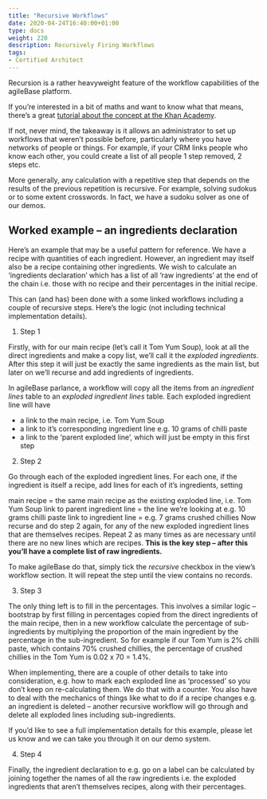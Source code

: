 ```yaml
---
title: "Recursive Workflows"
date: 2020-04-24T16:40:00+01:00
type: docs
weight: 220
description: Recursively Firing Workflows
tags:
- Certified Architect
---
```


Recursion is a rather heavyweight feature of the workflow capabilities of the agileBase platform.

If you’re interested in a bit of maths and want to know what that means, there’s a great [tutorial about the concept at the Khan Academy](https://www.khanacademy.org/computing/computer-science/algorithms/recursive-algorithms/a/recursion).

If not, never mind, the takeaway is it allows an administrator to set up workflows that weren’t possible before, particularly where you have networks of people or things. For example, if your CRM links people who know each other, you could create a list of all people 1 step removed, 2 steps etc.

More generally, any calculation with a repetitive step that depends on the results of the previous repetition is recursive. For example, solving sudokus or to some extent crosswords. In fact, we have a sudoku solver as one of our demos.

## Worked example – an ingredients declaration
Here’s an example that may be a useful pattern for reference. We have a recipe with quantities of each ingredient. However, an ingredient may itself also be a recipe containing other ingredients. We wish to calculate an ‘ingredients declaration’ which has a list of all ‘raw ingredients’ at the end of the chain i.e. those with no recipe and their percentages in the initial recipe.

This can (and has) been done with a some linked workflows including a couple of recursive steps. Here’s the logic (not including technical implementation details).

1) Step 1

Firstly, with for our main recipe (let’s call it Tom Yum Soup), look at all the direct ingredients and make a copy list, we’ll call it the _exploded ingredients_. After this step it will just be exactly the same ingredients as the main list, but later on we’ll recurse and add ingredients of ingredients.

In agileBase parlance, a workflow will copy all the items from an _ingredient lines_ table to an _exploded ingredient lines_ table. Each exploded ingredient line will have

* a link to the main recipe, i.e. Tom Yum Soup
* a link to it’s corresponding ingredient line e.g. 10 grams of chilli paste
* a link to the ‘parent exploded line’, which will just be empty in this first step

2) Step 2

Go through each of the exploded ingredient lines. For each one, if the ingredient is itself a recipe, add lines for each of it’s ingredients, setting

main recipe = the same main recipe as the existing exploded line, i.e. Tom Yum Soup
link to parent ingredient line = the line we’re looking at e.g. 10 grams chilli paste
link to ingredient line = e.g. 7 grams crushed chillies
Now recurse and do step 2 again, for any of the new exploded ingredient lines that are themselves recipes. Repeat 2 as many times as are necessary until there are no new lines which are recipes. **This is the key step – after this you’ll have a complete list of raw ingredients.**

To make agileBase do that, simply tick the _recursive_ checkbox in the view’s workflow section. It will repeat the step until the view contains no records.

3) Step 3

The only thing left is to fill in the percentages. This involves a similar logic – bootstrap by first filling in percentages copied from the direct ingredients of the main recipe, then in a new workflow calculate the percentage of sub-ingredients by multiplying the proportion of the main ingredient by the percentage in the sub-ingredient. So for example if our Tom Yum is 2% chilli paste, which contains 70% crushed chillies, the percentage of crushed chillies in the Tom Yum is 0.02 x 70 = 1.4%.

When implementing, there are a couple of other details to take into consideration, e.g. how to mark each exploded line as ‘processed’ so you don’t keep on re-calculating them. We do that with a counter. You also have to deal with the mechanics of things like what to do if a recipe changes e.g. an ingredient is deleted – another recursive workflow will go through and delete all exploded lines including sub-ingredients.

If you’d like to see a full implementation details for this example, please let us know and we can take you through it on our demo system.

4) Step 4

Finally, the ingredient declaration to e.g. go on a label can be calculated by joining together the names of all the raw ingredients i.e. the exploded ingredients that aren’t themselves recipes, along with their percentages.



